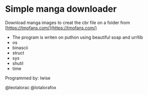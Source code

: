 # Simple manga downloader 
Download manga images to creat the cbr file on a folder from [https://tmofans.com/](https://tmofans.com/) 

* The program is  writen on puthon using beautiful soap and urrllib
* os
* binascii
* struct
* sys
* shutil
* time

Programmed by: lwise

@leotalorac
@lotalorafox